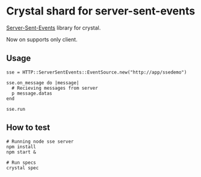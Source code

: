Crystal shard for server-sent-events
===

[Server-Sent-Events](https://www.w3.org/TR/2009/WD-eventsource-20090421/) library for crystal.

Now on supports only client.

Usage 
---

```crystal
sse = HTTP::ServerSentEvents::EventSource.new("http://app/ssedemo")

sse.on_message do |message|
  # Recieving messages from server
  p message.datas
end

sse.run
```

How to test
---

```shell
# Running node sse server
npm install
npm start &

# Run specs
crystal spec
```

